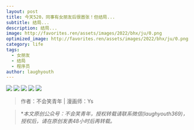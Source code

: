 ```yaml
---
layout: post
title: 今天520，同事有女朋友后很嚣张！但结局...
subtitle: 结局...
description: 结局...
image: http://favorites.ren/assets/images/2022/bhx/ju/0.png
optimized_image: http://favorites.ren/assets/images/2022/bhx/ju/0.png
category: life
tags:
  - 女朋友
  - 结局
  - 程序员
author: laughyouth
---
```


![](http://favorites.ren/assets/images/2022/bhx/ju/640.jpeg)
![](http://favorites.ren/assets/images/2022/bhx/ju/640-1.jpeg)
![](http://favorites.ren/assets/images/2022/bhx/ju/640-2.jpeg)
![](http://favorites.ren/assets/images/2022/bhx/ju/640-3.jpeg)
![](http://favorites.ren/assets/images/2022/bhx/ju/640-4.jpeg)




>作者：不会笑青年 | 漫画师：Ys

>**本文原创公众号：不会笑青年，授权转载请联系微信(laughyouth369)，授权后，请在原创发表48小时后再转载。*